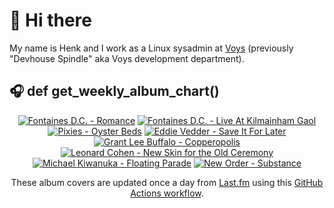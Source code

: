 # 👋 Hi there

My name is Henk and I work as a Linux sysadmin at <a href="https://www.voys.co/about/">Voys</a> (previously "Devhouse Spindle" aka Voys development department).

## 🎧 def get_weekly_album_chart()
<!-- lastfm -->
<p align="center"><a href="https://www.last.fm/music/Fontaines+D.C./Romance"><img src="https://lastfm.freetls.fastly.net/i/u/64s/4f4ae1fdc6b81d93c41c0054d596ccf0.png" title="Fontaines D.C. - Romance"></a> <a href="https://www.last.fm/music/Fontaines+D.C./Live+At+Kilmainham+Gaol"><img src="https://lastfm.freetls.fastly.net/i/u/64s/6c2c9e8f85f51300cbc6e10633f9232e.jpg" title="Fontaines D.C. - Live At Kilmainham Gaol"></a> <a href="https://www.last.fm/music/Pixies/Oyster+Beds"><img src="https://lastfm.freetls.fastly.net/i/u/64s/cd90634d63394c28e4750eabfca17f3f.jpg" title="Pixies - Oyster Beds"></a> <a href="https://www.last.fm/music/Eddie+Vedder/Save+It+For+Later"><img src="https://lastfm.freetls.fastly.net/i/u/64s/8a7dd2dd49132e53fcc40cf421743bde.png" title="Eddie Vedder - Save It For Later"></a> <a href="https://www.last.fm/music/Grant+Lee+Buffalo/Copperopolis"><img src="https://lastfm.freetls.fastly.net/i/u/64s/ae6644fc3456d533c9bc17ede05371aa.jpg" title="Grant Lee Buffalo - Copperopolis"></a> <a href="https://www.last.fm/music/Leonard+Cohen/New+Skin+for+the+Old+Ceremony"><img src="https://lastfm.freetls.fastly.net/i/u/64s/014721dbaec74cacbce1d461a81e4f78.jpg" title="Leonard Cohen - New Skin for the Old Ceremony"></a> <a href="https://www.last.fm/music/Michael+Kiwanuka/Floating+Parade"><img src="https://lastfm.freetls.fastly.net/i/u/64s/755cdc6b35497fd8db2f3a9e8d2ec58c.jpg" title="Michael Kiwanuka - Floating Parade"></a> <a href="https://www.last.fm/music/New+Order/Substance"><img src="https://lastfm.freetls.fastly.net/i/u/64s/a50955c73be3cb3b0a644d615c06290d.jpg" title="New Order - Substance"></a> </p>

<p align="center">These album covers are updated once a day from <a href="https://www.last.fm/user/hbokh">Last.fm</a> using this <a href="https://github.com/marketplace/actions/lastfm-to-markdown">GitHub Actions workflow</a>.</p>
